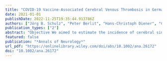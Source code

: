 ```yaml
---
title: "COVID-19 Vaccine-Associated Cerebral Venous Thrombosis in Germany"
date: 2021-01-01
publishDate: 2022-11-25T19:35:44.913786Z
authors: ["Jörg B. Schulz", "Peter Berlit", "Hans-Christoph Diener", "Christian Gerloff", "Andreas Greinacher", "Christine Klein", "Gabor C. Petzold", "Marco Piccininni", "Sven Poli", "Rainer Röhrig", "Helmuth Steinmetz", "Thomas Thiele", "Tobias Kurth", "the German Society of Neurology SARS-CoV-2 Vaccination Study Group"]
publication_types: ["2"]
abstract: "Objective We aimed to estimate the incidence of cerebral sinus and venous thrombosis (CVT) within 1 month from first dose administration and the frequency of vaccine-induced immune thrombotic thrombocytopenia (VITT) as the underlying mechanism after vaccination with BNT162b2, ChAdOx1, and mRNA-1273, in Germany. Methods A web-based questionnaire was e-mailed to all departments of neurology. We requested a report of cases of CVT occurring within 1 month of a COVID-19 vaccination. Other cerebral events could also be reported. Incidence rates of CVT were calculated by using official statistics of 9 German states. Results A total of 45 CVT cases were reported. In addition, 9 primary ischemic strokes, 4 primary intracerebral hemorrhages, and 4 other neurological events were recorded. Of the CVT patients, 35 (77.8%) were female, and 36 (80.0%) were younger than 60 years. Fifty-three events were observed after vaccination with ChAdOx1 (85.5%), 9 after BNT162b2 (14.5%) vaccination, and none after mRNA-1273 vaccination. After 7,126,434 first vaccine doses, the incidence rate of CVT within 1 month from first dose administration was 0.55 (95% confidence interval [CI] = 0.38–0.78) per 100,000 person-months (which corresponds to a risk of CVT within the first 31 days of 0.55 per 100,000 individuals) for all vaccines and 1.52 (95% CI = 1.00–2.21) for ChAdOx1 (after 2,320,535 ChAdOx1 first doses). The adjusted incidence rate ratio was 9.68 (95% CI = 3.46–34.98) for ChAdOx1 compared to mRNA-based vaccines and 3.14 (95% CI = 1.22–10.65) for females compared to non-females. In 26 of 45 patients with CVT (57.8%), VITT was graded highly probable. Interpretation Given an incidence of 0.02 to 0.15 per 100,000 person-months for CVT in the general population, these findings point toward a higher risk for CVT after ChAdOx1 vaccination, especially for women. ANN NEUROL 2021;90:627–639"
featured: false
publication: "*Annals of Neurology*"
url_pdf: "https://onlinelibrary.wiley.com/doi/abs/10.1002/ana.26172"
doi: "10.1002/ana.26172"
---
```


